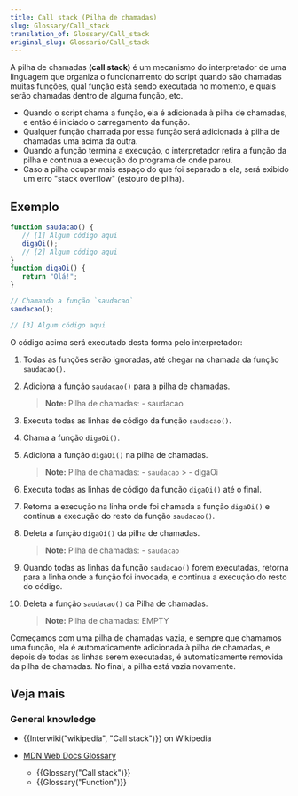 ```yaml
---
title: Call stack (Pilha de chamadas)
slug: Glossary/Call_stack
translation_of: Glossary/Call_stack
original_slug: Glossario/Call_stack
---
```

A pilha de chamadas **(call stack)** é um mecanismo do interpretador de uma linguagem que organiza o funcionamento do script quando são chamadas muitas funções, qual função está sendo executada no momento, e quais serão chamadas dentro de alguma função, etc.

- Quando o script chama a função, ela é adicionada à pilha de chamadas, e então é iniciado o carregamento da função.
- Qualquer função chamada por essa função será adicionada à pilha de chamadas uma acima da outra.
- Quando a função termina a execução, o interpretador retira a função da pilha e continua a execução do programa de onde parou.
- Caso a pilha ocupar mais espaço do que foi separado a ela, será exibido um erro "stack overflow" (estouro de pilha).

## Exemplo

```js
function saudacao() {
   // [1] Algum código aqui
   digaOi();
   // [2] Algum código aqui
}
function digaOi() {
   return "Olá!";
}

// Chamando a função `saudacao`
saudacao();

// [3] Algum código aqui
```

O código acima será executado desta forma pelo interpretador:

1.  Todas as funções serão ignoradas, até chegar na chamada da função `saudacao()`.
2.  Adiciona a função `saudacao()` para a pilha de chamadas.

    > **Note:** Pilha de chamadas:
    > \- saudacao

3.  Executa todas as linhas de código da função `saudacao()`.
4.  Chama a função `digaOi()`.
5.  Adiciona a função `digaOi()` na pilha de chamadas.

    > **Note:** Pilha de chamadas:
    > \- `saudacao` > \- digaOi

6.  Executa todas as linhas de código da função `digaOi()` até o final.
7.  Retorna a execução na linha onde foi chamada a função `digaOi()` e continua a execução do resto da função `saudacao()`.
8.  Deleta a função `digaOi()` da pilha de chamadas.

    > **Note:** Pilha de chamadas:
    > \- `saudacao`

9.  Quando todas as linhas da função `saudacao()` forem executadas, retorna para a linha onde a função foi invocada, e continua a execução do resto do código.
10. Deleta a função `saudacao()` da Pilha de chamadas.

    > **Note:** Pilha de chamadas:
    > EMPTY

Começamos com uma pilha de chamadas vazia, e sempre que chamamos uma função, ela é automaticamente adicionada à pilha de chamadas, e depois de todas as linhas serem executadas, é automaticamente removida da pilha de chamadas. No final, a pilha está vazia novamente.

## Veja mais

### General knowledge

- {{Interwiki("wikipedia", "Call stack")}} on Wikipedia

<!---->

- [MDN Web Docs Glossary](/pt-BR/docs/Glossary)

  - {{Glossary("Call stack")}}
  - {{Glossary("Function")}}
